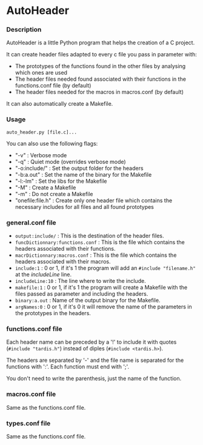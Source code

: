 # AutoHeader

### Description

AutoHeader is a little Python program that helps the creation of a C project.

It can create header files adapted to every c file you pass in parameter with:
- The prototypes of the functions found in the other files by analysing which ones are used
- The header files needed found associated with their functions in the functions.conf file (by default)
- The header files needed for the macros in macros.conf (by default)

It can also automatically create a Makefile.

### Usage
`auto_header.py [file.c]...`

You can also use the following flags:
- "-v" : Verbose mode
- "-q" : Quiet mode (overrides verbose mode)
- "-o:include/" : Set the output folder for the headers
- "-b:a.out" : Set the name of the binary for the Makefile
- "-l:-lm" : Set the libs for the Makefile
- "-M" : Create a Makefile
- "-m" : Do not create a Makefile
- "onefile:file.h" : Create only one header file which contains the necessary includes for all files and all found prototypes

### general.conf file
- `output:include/` : This is the destination of the header files.
- `funcDictionnary:functions.conf` : This is the file which contains the headers associated with their functions.
- `macrDictionnary:macros.conf` : This is the file which contains the headers associated with their macros.
- `include:1` : 0 or 1, if it's 1 the program will add an `#include "filename.h"` at the *includeLine* line.
- `includeLine:10` : The line where to write the include.
- `makefile:1` : 0 or 1, if it's 1 the program will create a Makefile with the files passed as parameter and including the headers.
- `binary:a.out` : Name of the output binary for the Makefile.
- `argNames:0` : 0 or 1, if it's 0 it will remove the name of the parameters in the prototypes in the headers.

### functions.conf file
Each header name can be preceded by a '!' to include it with quotes (`#include "tardis.h"`) instead of diples (`#include <tardis.h>`).

The headers are separated by '-' and the file name is separated for the functions with ':'. Each function must end with ';'.

You don't need to write the parenthesis, just the name of the function.

### macros.conf file
Same as the functions.conf file.

### types.conf file
Same as the functions.conf file.

